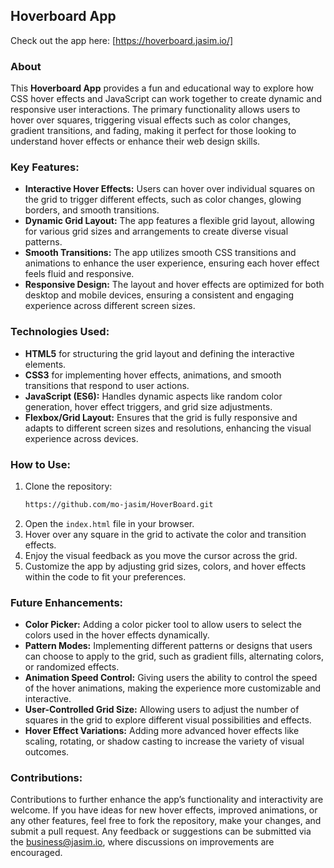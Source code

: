 ## Hoverboard App

Check out the app here: [https://hoverboard.jasim.io/]

### About
This **Hoverboard App** provides a fun and educational way to explore how CSS hover effects and JavaScript can work together to create dynamic and responsive user interactions. The primary functionality allows users to hover over squares, triggering visual effects such as color changes, gradient transitions, and fading, making it perfect for those looking to understand hover effects or enhance their web design skills.

### Key Features:
- **Interactive Hover Effects:** Users can hover over individual squares on the grid to trigger different effects, such as color changes, glowing borders, and smooth transitions.
- **Dynamic Grid Layout:** The app features a flexible grid layout, allowing for various grid sizes and arrangements to create diverse visual patterns.
- **Smooth Transitions:** The app utilizes smooth CSS transitions and animations to enhance the user experience, ensuring each hover effect feels fluid and responsive.
- **Responsive Design:** The layout and hover effects are optimized for both desktop and mobile devices, ensuring a consistent and engaging experience across different screen sizes.

### Technologies Used:
- **HTML5** for structuring the grid layout and defining the interactive elements.
- **CSS3** for implementing hover effects, animations, and smooth transitions that respond to user actions.
- **JavaScript (ES6):** Handles dynamic aspects like random color generation, hover effect triggers, and grid size adjustments.
- **Flexbox/Grid Layout:** Ensures that the grid is fully responsive and adapts to different screen sizes and resolutions, enhancing the visual experience across devices.

### How to Use:
1. Clone the repository:
   ```bash
   https://github.com/mo-jasim/HoverBoard.git
   ```
2. Open the `index.html` file in your browser.
3. Hover over any square in the grid to activate the color and transition effects.
4. Enjoy the visual feedback as you move the cursor across the grid.
5. Customize the app by adjusting grid sizes, colors, and hover effects within the code to fit your preferences.

### Future Enhancements:
- **Color Picker:** Adding a color picker tool to allow users to select the colors used in the hover effects dynamically.
- **Pattern Modes:** Implementing different patterns or designs that users can choose to apply to the grid, such as gradient fills, alternating colors, or randomized effects.
- **Animation Speed Control:** Giving users the ability to control the speed of the hover animations, making the experience more customizable and interactive.
- **User-Controlled Grid Size:** Allowing users to adjust the number of squares in the grid to explore different visual possibilities and effects.
- **Hover Effect Variations:** Adding more advanced hover effects like scaling, rotating, or shadow casting to increase the variety of visual outcomes.

### Contributions:
Contributions to further enhance the app’s functionality and interactivity are welcome. If you have ideas for new hover effects, improved animations, or any other features, feel free to fork the repository, make your changes, and submit a pull request. Any feedback or suggestions can be submitted via the [business@jasim.io](#), where discussions on improvements are encouraged.
